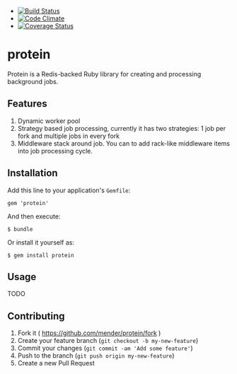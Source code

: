 - [![Build Status](https://secure.travis-ci.org/mender/protein.png)](http://travis-ci.org/mender/protein)
- [![Code Climate](https://codeclimate.com/github/mender/protein.png)](https://codeclimate.com/github/mender/protein)
- [![Coverage Status](https://coveralls.io/repos/mender/protein/badge.png)](https://coveralls.io/r/mender/protein)

protein
=======

Protein is a Redis-backed Ruby library for creating and processing background jobs. 

## Features
1. Dynamic worker pool
2. Strategy based job processing, currently it has two strategies: 1 job per fork and multiple jobs in every fork
3. Middleware stack around job. You can to add rack-like middleware items into job processing cycle.

## Installation

Add this line to your application's `Gemfile`:

    gem 'protein'

And then execute:

    $ bundle

Or install it yourself as:

    $ gem install protein
    
## Usage

TODO

## Contributing

1. Fork it ( https://github.com/mender/protein/fork )
2. Create your feature branch (`git checkout -b my-new-feature`)
3. Commit your changes (`git commit -am 'Add some feature'`)
4. Push to the branch (`git push origin my-new-feature`)
5. Create a new Pull Request
